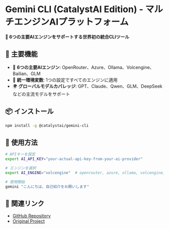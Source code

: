 # Gemini CLI (CatalystAI Edition) - マルチエンジンAIプラットフォーム

**🚀 6つの主要AIエンジンをサポートする世界初の統合CLIツール**

## 🌟 主要機能

- 🎯 **6つの主要AIエンジン**: OpenRouter、Azure、Ollama、Volcengine、Bailian、GLM
- 🔄 **統一環境変数**: 1つの設定ですべてのエンジンに適用
- 🌍 **グローバルモデルカバレッジ**: GPT、Claude、Qwen、GLM、DeepSeekなどの主流モデルをサポート

## 📦 インストール

```bash
npm install -g @catalystai/gemini-cli
```

## 🚀 使用方法

```bash
# APIキーを設定
export AI_API_KEY="your-actual-api-key-from-your-ai-provider"

# エンジンを選択
export AI_ENGINE="volcengine"  # openrouter, azure, ollama, volcengine, bailian, glm

# 使用開始
gemini "こんにちは、自己紹介をお願いします"
```

## 🔗 関連リンク

- [GitHub Repository](https://github.com/chameleon-nexus/gemini-cli)
- [Original Project](https://github.com/google-gemini/gemini-cli)
